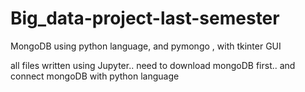 # Big_data-project-last-semester
MongoDB using python language, and pymongo , with tkinter GUI


all files written using Jupyter..
need to download mongoDB first.. and connect mongoDB with python language
